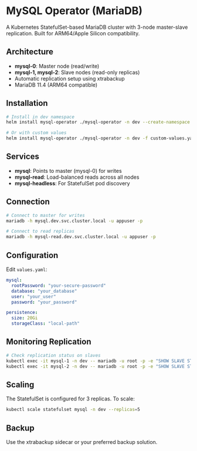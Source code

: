 # MySQL Operator (MariaDB)

A Kubernetes StatefulSet-based MariaDB cluster with 3-node master-slave replication. Built for ARM64/Apple Silicon compatibility.

## Architecture

- **mysql-0**: Master node (read/write)
- **mysql-1, mysql-2**: Slave nodes (read-only replicas)
- Automatic replication setup using xtrabackup
- MariaDB 11.4 (ARM64 compatible)

## Installation

```bash
# Install in dev namespace
helm install mysql-operator ./mysql-operator -n dev --create-namespace

# Or with custom values
helm install mysql-operator ./mysql-operator -n dev -f custom-values.yaml
```

## Services

- **mysql**: Points to master (mysql-0) for writes
- **mysql-read**: Load-balanced reads across all nodes
- **mysql-headless**: For StatefulSet pod discovery

## Connection

```bash
# Connect to master for writes
mariadb -h mysql.dev.svc.cluster.local -u appuser -p

# Connect to read replicas
mariadb -h mysql-read.dev.svc.cluster.local -u appuser -p
```

## Configuration

Edit `values.yaml`:

```yaml
mysql:
  rootPassword: "your-secure-password"
  database: "your_database"
  user: "your_user"
  password: "your_password"

persistence:
  size: 20Gi
  storageClass: "local-path"
```

## Monitoring Replication

```bash
# Check replication status on slaves
kubectl exec -it mysql-1 -n dev -- mariadb -u root -p -e "SHOW SLAVE STATUS\G"
kubectl exec -it mysql-2 -n dev -- mariadb -u root -p -e "SHOW SLAVE STATUS\G"
```

## Scaling

The StatefulSet is configured for 3 replicas. To scale:

```bash
kubectl scale statefulset mysql -n dev --replicas=5
```

## Backup

Use the xtrabackup sidecar or your preferred backup solution.
